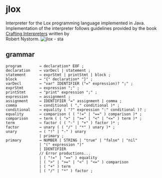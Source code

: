 # jlox
Interpreter for the Lox programming language implemented in Java.  
Implementation of the interpreter follows guidelines provided by the book  
[Crafting Interpreters](https://craftinginterpreters.com/) written by  
Robert Nystorm.
![jlox - sta](https://github.com/user-attachments/assets/9255e8e1-200d-45d4-a796-716c4e079cbe)
## grammar
```
program        → declaration* EOF ;
declaration    → varDecl | statement ;
statement      → exprStmt | printStmt | block ;
block          → "{" declaration* "}" ;
varDecl        → "var" IDENTIFIER ("=" expression)? ";" ;
exprStmt       → expression ";" ;
printStmt      → "print" expression ";" ;
expression     → assignment ;
assignment     → IDENTIFIER "=" assignment | comma ;
comma          → conditional ( "," conditional )* ;
conditional    → equality ( "?" expression ":" conditional )? ;
equality       → comparison ( ( "!=" | "==" ) comparison )* ;
comparison     → term ( ( ">" | ">=" | "<" | "<=" ) term )* ;
term           → factor ( ( "-" | "+" ) factor )* ;
factor         → unary ( ( "/" | "*" ) unary )* ;
unary          → ( "!" | "-" ) unary
               | primary ;
primary        → NUMBER | STRING | "true" | "false" | "nil"
               | "(" expression ")"
               | IDENTIFIER
               // Error productions...
               | ( "!=" | "==" ) equality
               | ( ">" | ">=" | "<" | "<=" ) comparison
               | ( "+" ) term
               | ( "/" | "*" ) factor ;
```
